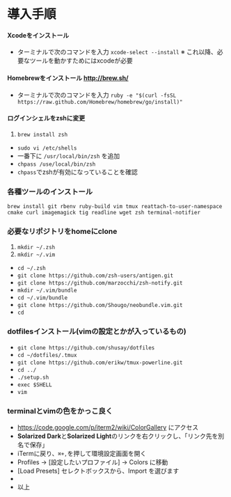 # 導入手順

#### Xcodeをインストール

- ターミナルで次のコマンドを入力 `xcode-select --install`
※ これ以降、必要なツールを動かすためにはxcodeが必要

#### Homebrewをインストール http://brew.sh/

- ターミナルで次のコマンドを入力 `ruby -e "$(curl -fsSL https://raw.github.com/Homebrew/homebrew/go/install)"`

#### ログインシェルをzshに変更

1. `brew install zsh`
- `sudo vi /etc/shells`
- 一番下に `/usr/local/bin/zsh` を追加
- `chpass /use/local/bin/zsh`
- `chpass`でzshが有効になっていることを確認

### 各種ツールのインストール
`brew install git rbenv ruby-build vim tmux reattach-to-user-namespace cmake curl imagemagick tig readline wget zsh terminal-notifier`

### 必要なリポジトリをhomeにclone
1. `mkdir ~/.zsh`
2. `mkdir ~/.vim`
+ `cd ~/.zsh`
+ `git clone https://github.com/zsh-users/antigen.git`
+ `git clone https://github.com/marzocchi/zsh-notify.git`
+ `mkdir ~/.vim/bundle`
+ `cd ~/.vim/bundle`
+ `git clone https://github.com/Shougo/neobundle.vim.git`
+ `cd`

### dotfilesインストール(vimの設定とかが入っているもの)
+ `git clone https://github.com/shusay/dotfiles`
+ `cd ~/dotfiles/.tmux`
+ `git clone https://github.com/erikw/tmux-powerline.git`
+ `cd ../`
+ `./setup.sh`
+ `exec $SHELL`
+ `vim`

### terminalとvimの色をかっこ良く
+ https://code.google.com/p/iterm2/wiki/ColorGallery にアクセス
+ **Solarized Dark**と**Solarized Light**のリンクを右クリックし、「リンク先を別名で保存」
+ iTermに戻り、`⌘+,`を押して環境設定画面を開く
+ Profiles -> [設定したいプロファイル] -> Colors に移動
+ [Load Presets] セレクトボックスから、Import を選びます
+ 
+ 以上
